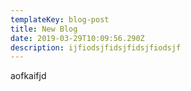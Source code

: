 ```yaml
---
templateKey: blog-post
title: New Blog
date: 2019-03-29T10:09:56.290Z
description: ijfiodsjfidsjfidsjfiodsjf
---
```

aofkaifjd
